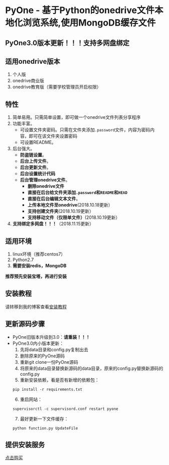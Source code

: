 # PyOne - 基于Python的onedrive文件本地化浏览系统,使用MongoDB缓存文件

## PyOne3.0版本更新！！！支持多网盘绑定

## 适用onedrive版本 ##
1. 个人版
2. onedrive商业版
3. onedrive教育版（需要学校管理员开启权限）

## 特性 ##
1. 简单易用。只需简单设置，即可做一个onedrive文件列表分享程序
2. 功能丰富。
    - 可设置文件夹密码。只需在文件夹添加`.password`文件，内容为密码内容，即可在该文件夹设置密码
    - 可设置README。
3. 后台强大。
    - **防盗链设置**。
    - **后台上传文件**。
    - **后台更新文件**。
    - **后台设置统计代码**
    - **后台管理onedrive文件**。
        - **删除onedrive文件**
        - **直接在后台给文件夹添加`.password`和`README`和`HEAD`**
        - **直接在后台编辑文本文件**。
        - **上传本地文件至onedrive**(2018.10.18更新）
        - **支持创建文件夹**(2018.10.19更新）
        - **支持移动文件（仅限单文件）**(2018.10.19更新）
4. **支持绑定多网盘！！！**（2018.11.15更新）

## 适用环境 ##
1. linux环境（推荐centos7）
2. Python2.7
3. **需要安装redis，MongoDB**

**推荐预先安装宝塔，再进行安装**

## 安装教程 ##
请转移到我的博客查看[安装教程](https://www.abbeyok.com/?p=174)

## 更新源码步骤 ##
- PyOne旧版本升级到3.0：**请重装！！！**
- PyOne3.0内小版本更新：
    1. 先将data目录和config.py复制出去
    2. 删除原来的PyOne源码
    3. 重新git clone一份PyOne源码
    4. 将原来的data目录替换新源码的data目录，原来的config.py替换新源码的config.py
    5. 重新安装依赖，看是否有新增的依赖包：
    ```
    pip install -r requirements.txt
    ```
    6. 重启网站：
    ```
    supervisorctl -c supervisord.conf restart pyone
    ```
    7. 最好更新一下文件缓存：
    ```
    python function.py UpdateFile
    ```

## 提供安装服务 ##
[点击购买](https://iofaka.com/?gid=4)

